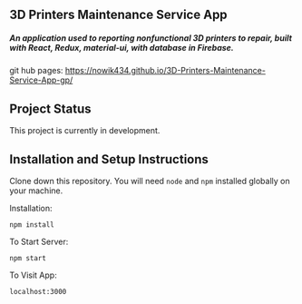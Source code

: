 ## 3D Printers Maintenance Service App


##### An application used to reporting nonfunctional 3D printers to repair, built with React, Redux, material-ui, with database in Firebase.

git hub pages: https://nowik434.github.io/3D-Printers-Maintenance-Service-App-gp/

## Project Status
This project is currently in development.

## Installation and Setup Instructions


Clone down this repository. You will need `node` and `npm` installed globally on your machine.  

Installation:

`npm install`  

To Start Server:

`npm start`  

To Visit App:

`localhost:3000`  
 
